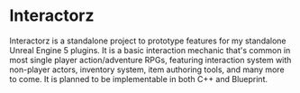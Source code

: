 # Interactorz

Interactorz is a standalone project to prototype features for my standalone Unreal Engine 5 plugins. It is a basic interaction mechanic that's common in most single player action/adventure RPGs, featuring interaction system with non-player actors, inventory system, item authoring tools, and many more to come. It is planned to be implementable in both C++ and Blueprint.

